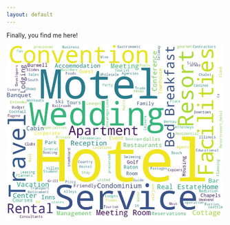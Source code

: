 ```yaml
---
layout: default
---
```


Finally, you find me here!

<p> <img src="assets/images/wordCloud.jpg" alt="words cloud" title="wordCloud"/> </p>
